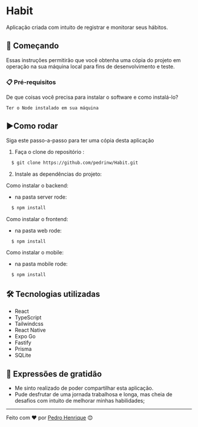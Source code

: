 # Habit 

Aplicação criada com intuito de registrar e monitorar seus hábitos.

## 🚀 Começando

Essas instruções permitirão que você obtenha uma cópia do projeto em operação na sua máquina local para fins de desenvolvimento e teste.


### 📋 Pré-requisitos

De que coisas você precisa para instalar o software e como instalá-lo?

```
Ter o Node instalado em sua máquina
```

## ▶️Como rodar

Siga este passo-a-passo para ter uma cópia desta aplicação

1. Faça o clone do repositório :

```sh
  $ git clone https://github.com/pedrinw/Habit.git
```

2. Instale as dependências do projeto: 

Como instalar o backend:
- na pasta server rode: 

```sh
  $ npm install
```
Como instalar o frontend: 
- na pasta web rode: 

```sh
  $ npm install
```

Como instalar o mobile: 
- na pasta mobile rode:

```sh
  $ npm install
```

## 🛠️ Tecnologias utilizadas

* React
* TypeScript
* Tailwindcss
* React Native
* Expo Go
* Fastify
* Prisma
* SQLite



## 🎁 Expressões de gratidão

* Me sinto realizado de poder compartilhar esta aplicação.
* Pude desfrutar de uma jornada trabalhosa e longa, mas cheia de desafios com intuito de melhorar minhas habilidades;



---
Feito com ❤️ por [Pedro Henrique](https://github.com/pedrinw) 😊
